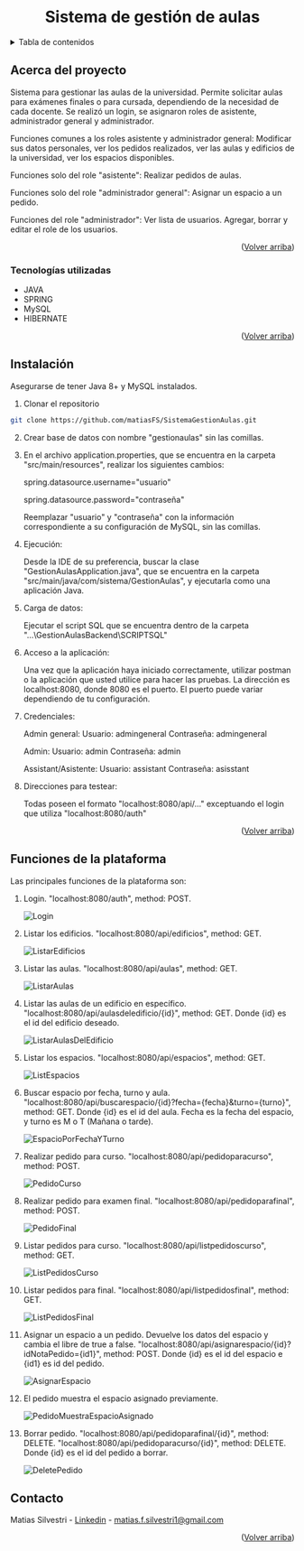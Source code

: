 <a id="readme-top"></a>
<br />
<div align="center">
<h1 align="center">Sistema de gestión de aulas</h1>

</div>



<!-- TABLA DE CONTENIDOS -->
<details>
  <summary>Tabla de contenidos</summary>
  <ol>
    <li>
      <a href="#acerca-del-proyecto">Acerca del proyecto</a>
      <ul>
        <li><a href="#tecnologías-utilizadas">Tecnologías utilizadas</a></li>
      </ul>
    </li>
    <li><a href="#instalación">Instalación</a></li>
    <li><a href="#funciones-de-la-plataforma">Funciones de la plataforma</a></li>
    <li><a href="#contacto">Contacto</a></li>
   </ol>
</details>



<!-- ABOUT THE PROJECT -->
## Acerca del proyecto

Sistema para gestionar las aulas de la universidad. Permite solicitar aulas para exámenes finales o para cursada, dependiendo de la necesidad de cada docente. Se realizó un login, se asignaron roles de asistente, administrador general y administrador.

Funciones comunes a los roles asistente y administrador general: Modificar sus datos personales, ver los pedidos realizados, ver las aulas y edificios de la universidad, ver los espacios disponibles.

Funciones solo del role "asistente": Realizar pedidos de aulas.

Funciones solo del role "administrador general": Asignar un espacio a un pedido.

Funciones del role "administrador": Ver lista de usuarios. Agregar, borrar y editar el role de los usuarios.

<p align="right">(<a href="#readme-top">Volver arriba</a>)</p>



### Tecnologías utilizadas

* JAVA
* SPRING
* MySQL
* HIBERNATE
  
<p align="right">(<a href="#readme-top">Volver arriba</a>)</p>



<!-- INSTALACION -->
## Instalación

Asegurarse de tener Java 8+ y MySQL instalados.

1. Clonar el repositorio
  ```sh
  git clone https://github.com/matiasFS/SistemaGestionAulas.git
  ```

2. Crear base de datos con nombre "gestionaulas" sin las comillas.
   
3. En el archivo application.properties, que se encuentra en la carpeta "src/main/resources", realizar los siguientes cambios:

   spring.datasource.username="usuario"
 
    spring.datasource.password="contraseña"

    Reemplazar "usuario" y "contraseña" con la información correspondiente a su configuración de MySQL, sin las comillas.

4. Ejecución:

   Desde la IDE de su preferencia, buscar la clase "GestionAulasApplication.java", que se encuentra en la carpeta "src/main/java/com/sistema/GestionAulas", y ejecutarla como una aplicación Java.


5. Carga de datos:

    Ejecutar el script SQL que se encuentra dentro de la carpeta "...\GestionAulasBackend\SCRIPTSQL" 

6. Acceso a la aplicación:

    Una vez que la aplicación haya iniciado correctamente, utilizar postman o la aplicación que usted utilice para hacer las pruebas. La dirección es localhost:8080, donde 8080 es el puerto. El puerto puede variar    dependiendo de tu configuración.

 7. Credenciales:

    Admin general:
        Usuario: admingeneral
        Contraseña: admingeneral

    Admin:
        Usuario: admin
        Contraseña: admin

    Assistant/Asistente:
        Usuario: assistant
        Contraseña: asisstant

 8. Direcciones para testear:

    Todas poseen el formato "localhost:8080/api/..." exceptuando el login que utiliza "localhost:8080/auth"

    
    
<p align="right">(<a href="#readme-top">Volver arriba</a>)</p>


<!-- FUNCIONES -->
## Funciones de la plataforma

   Las principales funciones de la plataforma son:

   1. Login. "localhost:8080/auth", method: POST.
  
      ![Login](https://github.com/user-attachments/assets/3f876ad1-e7bc-4bf2-9e79-7c1ba4e8a36b)

   2. Listar los edificios. "localhost:8080/api/edificios", method: GET.
      
      ![ListarEdificios](https://github.com/user-attachments/assets/4239836f-6e6e-4475-9fc6-8c078e87fe56)

   3. Listar las aulas. "localhost:8080/api/aulas", method: GET.

      ![ListarAulas](https://github.com/user-attachments/assets/8b38f91c-be63-4781-a710-0abdc85cf683)

   4. Listar las aulas de un edificio en específico. "localhost:8080/api/aulasdeledificio/{id}", method: GET. Donde {id} es el id del edificio deseado.
         
      ![ListarAulasDelEdificio](https://github.com/user-attachments/assets/884f8c69-ed07-40f5-81a7-cbff80475a77)

   5. Listar los espacios. "localhost:8080/api/espacios", method: GET.

      ![ListEspacios](https://github.com/user-attachments/assets/bc16f024-be4c-4d9f-824a-fe8930150283)

   7. Buscar espacio por fecha, turno y aula. "localhost:8080/api/buscarespacio/{id}?fecha={fecha}&turno={turno}", method: GET. Donde {id} es el id del aula. Fecha es la fecha del espacio, y turno es M o T (Mañana o tarde).

      ![EspacioPorFechaYTurno](https://github.com/user-attachments/assets/07caf1f6-6672-4246-9aa1-c0c26252393a)

   8. Realizar pedido para curso. "localhost:8080/api/pedidoparacurso", method: POST.

      ![PedidoCurso](https://github.com/user-attachments/assets/9ded64a6-f91d-48aa-8cc2-8bb73f1dd614)

   9. Realizar pedido para examen final. "localhost:8080/api/pedidoparafinal", method: POST.

      ![PedidoFinal](https://github.com/user-attachments/assets/1d176b5f-f8e0-48ce-b570-cfe703170793)

   10. Listar pedidos para curso. "localhost:8080/api/listpedidoscurso", method: GET.

       ![ListPedidosCurso](https://github.com/user-attachments/assets/d3fedb30-9cd7-4520-8157-2e71607365f5)

   11. Listar pedidos para final. "localhost:8080/api/listpedidosfinal", method: GET.

       ![ListPedidosFinal](https://github.com/user-attachments/assets/cc3f3725-0772-4426-afae-177b51df0d58)

   12. Asignar un espacio a un pedido. Devuelve los datos del espacio y cambia el libre de true a false. "localhost:8080/api/asignarespacio/{id}?idNotaPedido={id1}", method: POST. Donde {id} es el id del espacio e {id1} es id del pedido.

       ![AsignarEspacio](https://github.com/user-attachments/assets/5dbe6129-c3a9-4f2f-9bf6-76db0743d0f4)

   13. El pedido muestra el espacio asignado previamente. 
       
       ![PedidoMuestraEspacioAsignado](https://github.com/user-attachments/assets/5686a0fb-d5c3-4b20-9012-7063c5cd5bb7)

   14. Borrar pedido. "localhost:8080/api/pedidoparafinal/{id}", method: DELETE. "localhost:8080/api/pedidoparacurso/{id}", method: DELETE. Donde {id} es el id del pedido a borrar.
  
       ![DeletePedido](https://github.com/user-attachments/assets/3733c12d-ada5-4ef7-891e-0f0c93f9ef0a)

<!-- CONTACT -->
## Contacto

Matias Silvestri - [Linkedin](www.linkedin.com/in/matiasfrancosilvestri) - matias.f.silvestri1@gmail.com

<p align="right">(<a href="#readme-top">Volver arriba</a>)</p>
